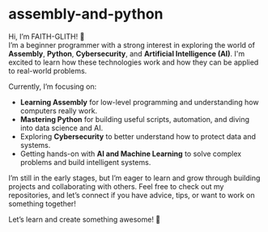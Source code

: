 # assembly-and-python
Hi, I’m FAITH-GLITH! 👋  
I’m a beginner programmer with a strong interest in exploring the world of **Assembly**, **Python**, **Cybersecurity**, and **Artificial Intelligence (AI)**. I'm excited to learn how these technologies work and how they can be applied to real-world problems.

Currently, I’m focusing on:
- **Learning Assembly** for low-level programming and understanding how computers really work.
- **Mastering Python** for building useful scripts, automation, and diving into data science and AI.
- Exploring **Cybersecurity** to better understand how to protect data and systems.
- Getting hands-on with **AI and Machine Learning** to solve complex problems and build intelligent systems.

I’m still in the early stages, but I’m eager to learn and grow through building projects and collaborating with others. Feel free to check out my repositories, and let’s connect if you have advice, tips, or want to work on something together!

Let’s learn and create something awesome! 🚀

